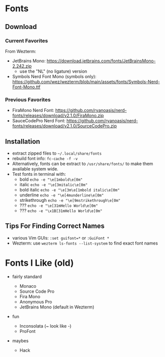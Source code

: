 
[comment]: #(fonts.md)

# Fonts

## Download

### Current Favorites

From Wezterm:

- JetBrains Mono: https://download.jetbrains.com/fonts/JetBrainsMono-2.242.zip
  - use the "NL" (no ligature) version
- Symbols Nerd Font Mono (symbols only): https://github.com/wez/wezterm/blob/main/assets/fonts/Symbols-Nerd-Font-Mono.ttf

### Previous Favorites

- FiraMono Nerd Font: https://github.com/ryanoasis/nerd-fonts/releases/download/v2.1.0/FiraMono.zip
- SauceCodePro Nerd Font: https://github.com/ryanoasis/nerd-fonts/releases/download/v2.1.0/SourceCodePro.zip

## Installation

- extract zipped files to `~/.local/share/fonts`
- rebuild font info: `fc-cache -f -v`
- Alternatively, fonts can be extract to `/usr/share/fonts/` to make them available system wide.
- Test fonts in terminal with:
  - bold `echo -e "\e[1mbold\e[0m"`
  - italic `echo -e "\e[3mitalic\e[0m"`
  - bold italic `echo -e "\e[3m\e[1mbold italic\e[0m"`
  - underline `echo -e "\e[4munderline\e[0m"`
  - strikethrough `echo -e "\e[9mstrikethrough\e[0m"`
  - ??? `echo -e "\e[31mHello World\e[0m"`
  - ??? `echo -e "\x1B[31mHello World\e[0m"`

## Tips For Finding Correct Names

- various Vim GUIs: `:set guifont=*` or `:GuiFont *`
- Wezterm: use `wezterm ls-fonts --list-system` to find exact font names

# Fonts I Like (old)

- fairly standard
  - Monaco
  - Source Code Pro
  - Fira Mono
  - Anonymous Pro
  - JetBrains Mono (default in Wezterm)

- fun
  - Inconsolata (~ look like -)
  - ProFont

- maybes
  - Hack
